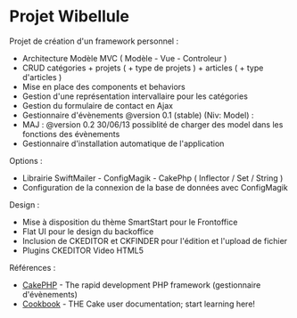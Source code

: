 ﻿Projet Wibellule
==========
Projet de cr&eacute;ation d'un framework personnel :
- Architecture Modèle MVC ( Modèle - Vue - Controleur )
- CRUD catégories + projets ( + type de projets ) + articles ( + type d'articles )
- Mise en place des components et behaviors
- Gestion d'une représentation intervallaire pour les catégories
- Gestion du formulaire de contact en Ajax
- Gestionnaire d'évènements @version 0.1 (stable) (Niv: Model) :
- MAJ : @version 0.2 30/06/13 possiblité de charger des model dans les fonctions des évènements
- Gestionnaire d'installation automatique de l'application

Options :
- Librairie SwiftMailer - ConfigMagik - CakePhp ( Inflector / Set / String )
- Configuration de la connexion de la base de données avec ConfigMagik

Design :
- Mise à disposition du thème SmartStart pour le Frontoffice
- Flat UI pour le design du backoffice
- Inclusion de CKEDITOR et CKFINDER pour l'édition et l'upload de fichier
- Plugins CKEDITOR Video HTML5

R&eacute;f&eacute;rences :
- [CakePHP](http://www.cakephp.org) - The rapid development PHP framework (gestionnaire d'évènements)
- [Cookbook](http://book.cakephp.org) - THE Cake user documentation; start learning here!
